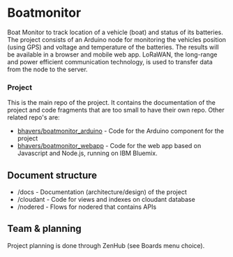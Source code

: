 # Boatmonitor
Boat Monitor to track location of a vehicle (boat) and status of its batteries. The project consists of an Arduino node for monitoring the vehicles position (using GPS) and voltage and temperature of the batteries. The results will be available in a browser and mobile web app. LoRaWAN, the long-range and power efficient communication technology, is used to transfer data from the node to the server.

### Project
This is the main repo of the project. It contains the documentation of the project and code fragments that are too small to have their own repo. Other related repo's are:
* [bhavers/boatmonitor_arduino](https://github.com/bhavers/boatmonitor_arduino) - Code for the Arduino component for the project
* [bhavers/boatmonitor_webapp](https://github.com/bhavers/boatmonitor_arduino) - Code for the web app based on Javascript and Node.js, running on IBM Bluemix.

## Document structure
* /docs - Documentation (architecture/design) of the project
* /cloudant - Code for views and indexes on cloudant database
* /nodered - Flows for nodered that contains APIs

## Team & planning
Project planning is done through ZenHub (see Boards menu choice).
